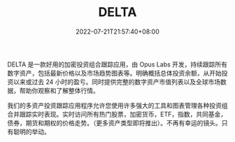 ﻿---
weight: 
title: "DELTA"
description: "DELTA 是一款好用的加密投资组合跟踪应用，由 Opus Labs 开发，持续跟踪所有数字资产，包括最新价格以及市场趋势图表等"
date: 2022-07-21T21:57:40+08:00
lastmod: 2022-07-21T16:45:40+08:00
draft: false
authors: ["june"]
featuredImage: "delta.jpg"
link: "https://delta.app/en?ref=1234btc.com"
tags: ["数据收集","DELTA"]
categories: ["navigation"]
navigation: ["数据收集"]
lightgallery: true
toc: true
pinned: false
recommend: false
recommend1: false
---
DELTA 是一款好用的加密投资组合跟踪应用，由 Opus Labs 开发，持续跟踪所有数字资产，包括最新价格以及市场趋势图表等。明确概括总体投资余额，从开始投资以来或过去 24 小时的盈亏。同时提供完整的数字资产市值列表以及全球市场数据，帮助你观察和了解整体行情。

我们的多资产投资跟踪应用程序允许您使用许多强大的工具和图表管理各种投资组合并跟踪实时表现。实时访问所有热门股票，加密货币，ETF，指数，共同基金，债券，期货和期权的价格走势。（更多资产类型即将推出）。不再有幸运的镜头。只有聪明的举动。